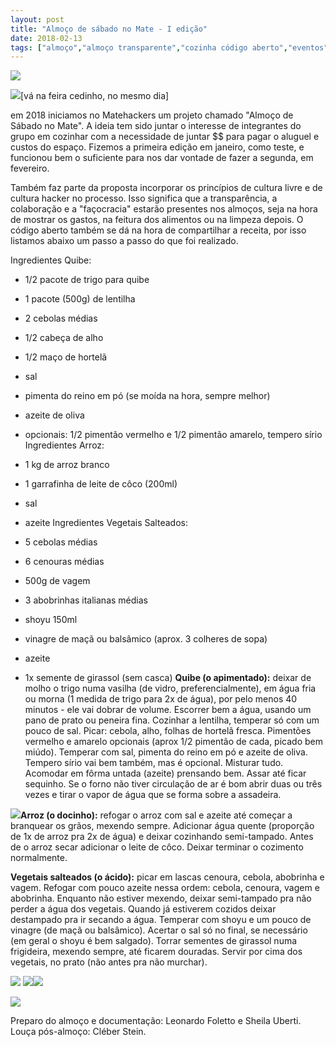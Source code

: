 ```yaml
---
layout: post
title: "Almoço de sábado no Mate - I edição"
date: 2018-02-13
tags: ["almoço","almoço transparente","cozinha código aberto","eventos","humanas","receita livre","vegano"]
---
```


**[![](almocovegano1.jpg)](https://blog.matehackers.org/almoco-de-sabado-no-mate-i-edicao/almocovegano1/)**

[![](photo4906870183310764001.jpg)](https://blog.matehackers.org/almoco-de-sabado-no-mate-i-edicao/photo4906870183310764001/)[vá na feira cedinho, no mesmo dia]

<!--more-->

em 2018 iniciamos no Matehackers um projeto chamado "Almoço  de Sábado no Mate". A ideia tem sido juntar o interesse de integrantes do grupo em cozinhar com a necessidade de juntar $$ para pagar o aluguel  e custos do espaço. Fizemos a primeira edição em janeiro, como teste, e funcionou bem o suficiente para nos dar vontade de fazer a segunda, em fevereiro.

Também faz parte da proposta incorporar os princípios de cultura livre e de cultura hacker no processo. Isso significa que a transparência, a colaboração e a "façocracia" estarão presentes nos almoços, seja na hora de mostrar os gastos, na feitura dos alimentos ou na limpeza depois. O código aberto também se dá na hora de compartilhar a receita, por isso listamos abaixo um passo a passo do que foi realizado.

Ingredientes Quibe:

*   1/2 pacote de trigo para quibe
*   1 pacote (500g) de lentilha
*   2 cebolas médias
*   1/2 cabeça de alho
*   1/2 maço de hortelã
*   sal
*   pimenta do reino em pó (se moída na hora, sempre melhor)
*   azeite de oliva
*   opcionais: 1/2 pimentão vermelho e 1/2 pimentão amarelo, tempero sírio
Ingredientes Arroz:

*   1 kg de arroz branco
*   1 garrafinha de leite de côco (200ml)
*   sal
*   azeite
Ingredientes Vegetais Salteados:

*   5 cebolas médias
*   6 cenouras médias
*   500g de vagem
*   3 abobrinhas italianas médias
*   shoyu 150ml
*   vinagre de maçã ou balsâmico (aprox. 3 colheres de sopa)
*   azeite
*   1x semente de girassol (sem casca)
**Quibe **(o apimentado)**:** deixar de molho o trigo numa vasilha (de vidro, preferencialmente), em água fria ou morna (1 medida de trigo para 2x de água), por pelo menos 40 minutos - ele vai dobrar de volume. Escorrer bem a água, usando um pano de prato ou peneira fina.
Cozinhar a lentilha, temperar só com um pouco de sal.
Picar: cebola, alho, folhas de hortelã fresca. Pimentões vermelho e amarelo opcionais (aprox 1/2 pimentão de cada, picado bem miúdo).
Temperar com sal, pimenta do reino em pó e azeite de oliva. Tempero sírio vai bem também, mas é opcional. Misturar tudo. Acomodar em fôrma untada (azeite) prensando bem. Assar até ficar sequinho. Se o forno não tiver circulação de ar é bom abrir duas ou três vezes e tirar o vapor de água que se forma sobre a assadeira.

[![](photo4906870183310764003.jpg)](https://blog.matehackers.org/almoco-de-sabado-no-mate-i-edicao/photo4906870183310764003/)**Arroz **(o docinho)**:** refogar o arroz com sal e azeite até começar a branquear os grãos, mexendo sempre. Adicionar água quente (proporção de 1x de arroz pra 2x de água) e deixar cozinhando semi-tampado. Antes de o arroz secar adicionar o leite de côco. Deixar terminar o cozimento normalmente.

**Vegetais salteados **(o ácido)**:** picar em lascas cenoura, cebola, abobrinha e vagem. Refogar com pouco azeite nessa ordem: cebola, cenoura, vagem e abobrinha. Enquanto não estiver mexendo, deixar semi-tampado pra não perder a água dos vegetais. Quando já estiverem cozidos deixar destampado pra ir secando a água. Temperar com shoyu e um pouco de vinagre (de maçã ou balsâmico). Acertar o sal só no final, se necessário (em geral o shoyu é bem salgado).
Torrar sementes de girassol numa frigideira, mexendo sempre,      até ficarem douradas. Servir por cima dos vegetais, no prato  (não antes pra não murchar).

[![](photo4906870183310764000.jpg)](https://blog.matehackers.org/almoco-de-sabado-no-mate-i-edicao/photo4906870183310764000/) [![](photo4906870183310763998.jpg)](https://blog.matehackers.org/almoco-de-sabado-no-mate-i-edicao/photo4906870183310763998/)[![](photo5145383289354299342.jpg)](https://blog.matehackers.org/almoco-de-sabado-no-mate-i-edicao/photo5145383289354299342/)

[![](photo4906870183310764002.jpg)](https://blog.matehackers.org/almoco-de-sabado-no-mate-i-edicao/photo4906870183310764002/)

Preparo do almoço e documentação: Leonardo Foletto e Sheila Uberti.
Louça pós-almoço:  Cléber Stein.